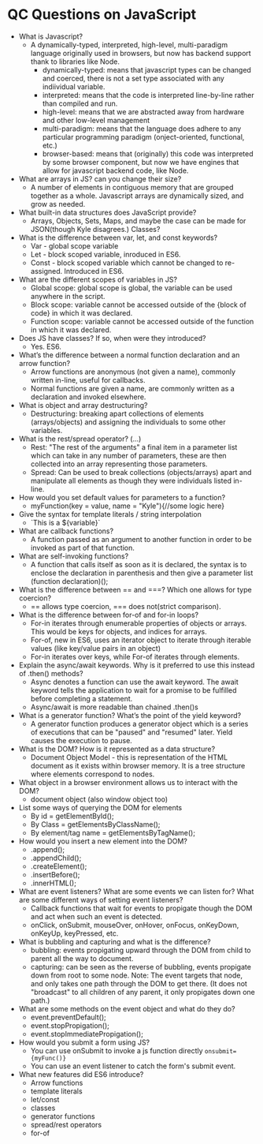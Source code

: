 # QC Questions on JavaScript

 - What is Javascript?
   - A dynamically-typed, interpreted, high-level, multi-paradigm language originally used in browsers, but now has backend support thank to libraries like Node.
     - dynamically-typed: means that javascript types can be changed and coerced, there is not a set type associated with any indiividual variable.
     - interpreted: means that the code is interpreted line-by-line rather than compiled and run.
     - high-level: means that we are abstracted away from hardware and other low-level management
     - multi-paradigm: means that the language does adhere to any particular programming paradigm (onject-oriented, functional, etc.)
     - browser-based: means that (originally) this code was interpreted by some browser component, but now we have engines that allow for javascript backend code, like Node.
 - What are arrays in JS? can you change their size?
   - A number of elements in contiguous memory that are grouped together as a whole. Javascript arrays are dynamically sized, and grow as needed.
 - What built-in data structures does JavaScript provide?
   - Arrays, Objects, Sets, Maps, and maybe the case can be made for JSON(though Kyle disagrees.) Classes?
 - What is the difference between var, let, and const keywords? 
   - Var - global scope variable
   - Let - block scoped variable, inroduced in ES6.
   - Const - block scoped variable which cannot be changed to re-assigned. Introduced in ES6.
 - What are the different scopes of variables in JS?
   - Global scope: global scope is global, the variable can be used anywhere in the script.
   - Block scope: variable cannot be accessed outside of the {block of code} in which it was declared.
   - Function scope: variable cannot be accessed outside of the function in which it was declared.
 - Does JS have classes? If so, when were they introduced? 
   - Yes. ES6.
 - What’s the difference between a normal function declaration and an arrow function? 
   - Arrow functions are anonymous (not given a name), commonly written in-line, useful for callbacks.
   - Normal functions are given a name, are commonly written as a declaration and invoked elsewhere.
 - What is object and array destructuring?
   - Destructuring: breaking apart collections of elements (arrays/objects) and assigning the individuals to some other variables.
 - What is the rest/spread operator? (...)
   - Rest: "The rest of the arguments" a final item in a parameter list which can take in any number of parameters, these are then collected into an array representing those parameters.
   - Spread: Can be used to break collections (objects/arrays) apart and manipulate all elements as though they were individuals listed in-line.
 - How would you set default values for parameters to a function? 
   - myFunction(key = value, name = "Kyle"){//some logic here}
 - Give the syntax for template literals / string interpolation 
   - \`This is a ${variable}\`
 - What are callback functions? 
   - A function passed as an argument to another function in order to be invoked as part of that function.
 - What are self-invoking functions?
   - A function that calls itself as soon as it is declared, the syntax is to enclose the declaration in parenthesis and then give a parameter list (function declaration)();
 - What is the difference between == and ===? Which one allows for type coercion?
   - == allows type coercion, === does not(strict comparison). 
 - What is the difference between for-of and for-in loops?
   - For-in iterates through enumerable properties of objects or arrays. This would be keys for objects, and indices for arrays.
   - For-of, new in ES6, uses an iterator object to iterate through iterable values (like key/value pairs in an object)
   - For-in iterates over keys, while For-of iterates through elements.
 - Explain the async/await keywords. Why is it preferred to use this instead of .then() methods? 
   - Async denotes a function can use the await keyword. The await keyword tells the application to wait for a promise to be fulfilled before completing a statement.
   - Async/await is more readable than chained .then()s
 - What is a generator function? What’s the point of the yield keyword? 
   - A generator function produces a generator object which is a series of executions that can be "paused" and "resumed" later. Yield causes the execution to pause.
 - What is the DOM? How is it represented as a data structure?
   - Document Object Model - this is representation of the HTML document as it exists within browser memory. It is a tree structure where elements correspond to nodes.
 - What object in a browser environment allows us to interact with the DOM? 
   - document object (also window object too)
 - List some ways of querying the DOM for elements 
   - By id = getElementById();
   - By Class = getElementsByClassName();
   - By element/tag name = getElementsByTagName();
 - How would you insert a new element into the DOM? 
   - .append();
   - .appendChild();
   - .createElement();
   - .insertBefore();
   - .innerHTML();
 - What are event listeners? What are some events we can listen for? What are some different ways of setting event listeners? 
   - Callback functions that wait for events to propigate though the DOM and act when such an event is detected.
   - onClick, onSubmit, mouseOver, onHover, onFocus, onKeyDown, onKeyUp, keyPressed, etc.
 - What is bubbling and capturing and what is the difference? 
   - bubbling: events propigating upward through the DOM from child to parent all the way to document.
   - capturing: can be seen as the reverse of bubbling, events propigate down from root to some node. Note: The event targets that node, and only takes one path through the DOM to get there. (It does not "broadcast" to all children of any parent, it only propigates down one path.)
 - What are some methods on the event object and what do they do? 
   - event.preventDefault();
   - event.stopPropigation();
   - event.stopImmediatePropigation();
 - How would you submit a form using JS? 
   - You can use onSubmit to invoke a js function directly `onsubmit={myFunc()}`
   - You can use an event listener to catch the form's submit event.
 - What new features did ES6 introduce? 
   - Arrow functions
   - template literals
   - let/const
   - classes
   - generator functions
   - spread/rest operators
   - for-of
